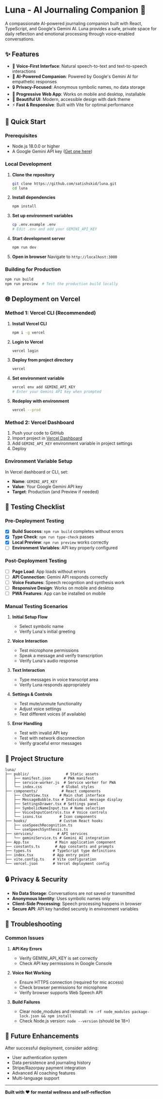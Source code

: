 # Luna - AI Journaling Companion 🌙

A compassionate AI-powered journaling companion built with React, TypeScript, and Google's Gemini AI. Luna provides a safe, private space for daily reflection and emotional processing through voice-enabled conversations.

## ✨ Features

- 🎤 **Voice-First Interface**: Natural speech-to-text and text-to-speech interactions
- 🤖 **AI-Powered Companion**: Powered by Google's Gemini AI for empathetic responses
- 🔒 **Privacy-Focused**: Anonymous symbolic names, no data storage
- 📱 **Progressive Web App**: Works on mobile and desktop, installable
- 🎨 **Beautiful UI**: Modern, accessible design with dark theme
- ⚡ **Fast & Responsive**: Built with Vite for optimal performance

## 🚀 Quick Start

### Prerequisites

- Node.js 18.0.0 or higher
- A Google Gemini API key ([Get one here](https://makersuite.google.com/app/apikey))

### Local Development

1. **Clone the repository**
   ```bash
   git clone https://github.com/satishskid/luna.git
   cd luna
   ```

2. **Install dependencies**
   ```bash
   npm install
   ```

3. **Set up environment variables**
   ```bash
   cp .env.example .env
   # Edit .env and add your GEMINI_API_KEY
   ```

4. **Start development server**
   ```bash
   npm run dev
   ```

5. **Open in browser**
   Navigate to `http://localhost:3000`

### Building for Production

```bash
npm run build
npm run preview  # Test the production build locally
```

## 🌐 Deployment on Vercel

### Method 1: Vercel CLI (Recommended)

1. **Install Vercel CLI**
   ```bash
   npm i -g vercel
   ```

2. **Login to Vercel**
   ```bash
   vercel login
   ```

3. **Deploy from project directory**
   ```bash
   vercel
   ```

4. **Set environment variable**
   ```bash
   vercel env add GEMINI_API_KEY
   # Enter your Gemini API key when prompted
   ```

5. **Redeploy with environment**
   ```bash
   vercel --prod
   ```

### Method 2: Vercel Dashboard

1. Push your code to GitHub
2. Import project in [Vercel Dashboard](https://vercel.com/new)
3. Add `GEMINI_API_KEY` environment variable in project settings
4. Deploy

### Environment Variable Setup

In Vercel dashboard or CLI, set:
- **Name**: `GEMINI_API_KEY`
- **Value**: Your Google Gemini API key
- **Target**: Production (and Preview if needed)

## 🧪 Testing Checklist

### Pre-Deployment Testing

- [x] **Build Success**: `npm run build` completes without errors
- [x] **Type Check**: `npm run type-check` passes
- [x] **Local Preview**: `npm run preview` works correctly
- [ ] **Environment Variables**: API key properly configured

### Post-Deployment Testing

- [ ] **Page Load**: App loads without errors
- [ ] **API Connection**: Gemini API responds correctly
- [ ] **Voice Features**: Speech recognition and synthesis work
- [ ] **Responsive Design**: Works on mobile and desktop
- [ ] **PWA Features**: App can be installed on mobile

### Manual Testing Scenarios

1. **Initial Setup Flow**
   - Select symbolic name
   - Verify Luna's initial greeting

2. **Voice Interaction**
   - Test microphone permissions
   - Speak a message and verify transcription
   - Verify Luna's audio response

3. **Text Interaction**
   - Type messages in voice transcript area
   - Verify Luna responds appropriately

4. **Settings & Controls**
   - Test mute/unmute functionality
   - Adjust voice settings
   - Test different voices (if available)

5. **Error Handling**
   - Test with invalid API key
   - Test with network disconnection
   - Verify graceful error messages

## 📁 Project Structure

```
luna/
├── public/                 # Static assets
│   ├── manifest.json      # PWA manifest
│   ├── service-worker.js  # Service worker for PWA
│   └── index.css         # Global styles
├── components/           # React components
│   ├── ChatView.tsx     # Main chat interface
│   ├── MessageBubble.tsx # Individual message display
│   ├── SettingsDrawer.tsx # Settings panel
│   ├── SymbolicNameInput.tsx # Name selection
│   ├── VoiceInputControls.tsx # Voice controls
│   └── icons.tsx        # Icon components
├── hooks/               # Custom React hooks
│   ├── useSpeechRecognition.ts
│   └── useSpeechSynthesis.ts
├── services/           # API services
│   └── geminiService.ts # Gemini AI integration
├── App.tsx            # Main application component
├── constants.ts       # App constants and prompts
├── types.ts          # TypeScript type definitions
├── index.tsx         # App entry point
├── vite.config.ts    # Vite configuration
└── vercel.json       # Vercel deployment config
```

## 🔒 Privacy & Security

- **No Data Storage**: Conversations are not saved or transmitted
- **Anonymous Identity**: Uses symbolic names only
- **Client-Side Processing**: Speech processing happens in browser
- **Secure API**: API key handled securely in environment variables

## 🐛 Troubleshooting

### Common Issues

1. **API Key Errors**
   - Verify GEMINI_API_KEY is set correctly
   - Check API key permissions in Google Console

2. **Voice Not Working**
   - Ensure HTTPS connection (required for mic access)
   - Check browser permissions for microphone
   - Verify browser supports Web Speech API

3. **Build Failures**
   - Clear node_modules and reinstall: `rm -rf node_modules package-lock.json && npm install`
   - Check Node.js version: `node --version` (should be 18+)

## 🚀 Future Enhancements

After successful deployment, consider adding:
- User authentication system
- Data persistence and journaling history
- Stripe/Razorpay payment integration
- Advanced AI coaching features
- Multi-language support

---

**Built with ❤️ for mental wellness and self-reflection**
